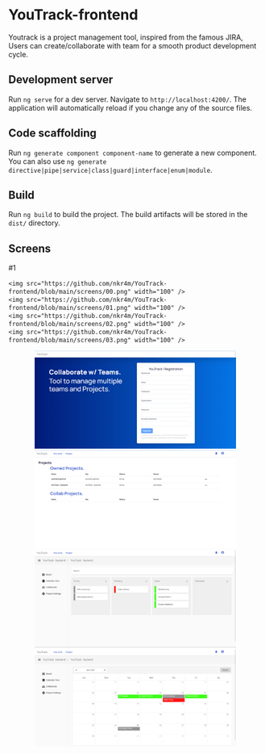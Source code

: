 # YouTrack-frontend
Youtrack is a project management tool, inspired from the famous JIRA, Users can create/collaborate with team for a smooth product development cycle.


## Development server

Run `ng serve` for a dev server. Navigate to `http://localhost:4200/`. The application will automatically reload if you change any of the source files.

## Code scaffolding

Run `ng generate component component-name` to generate a new component. You can also use `ng generate directive|pipe|service|class|guard|interface|enum|module`.

## Build

Run `ng build` to build the project. The build artifacts will be stored in the `dist/` directory.

## Screens

#1

<p float="left">

    <img src="https://github.com/nkr4m/YouTrack-frontend/blob/main/screens/00.png" width="100" /> 
    <img src="https://github.com/nkr4m/YouTrack-frontend/blob/main/screens/01.png" width="100" /> 
    <img src="https://github.com/nkr4m/YouTrack-frontend/blob/main/screens/02.png" width="100" /> 
    <img src="https://github.com/nkr4m/YouTrack-frontend/blob/main/screens/03.png" width="100" /> 


</p>

<div align="center">
    <img src="https://github.com/nkr4m/YouTrack-frontend/blob/main/screens/00.png" width="400px"</img> 
</div>

<div align="center">
    <img src="https://github.com/nkr4m/YouTrack-frontend/blob/main/screens/01.png" width="400px"</img> 
</div>

<div align="center">
    <img src="https://github.com/nkr4m/YouTrack-frontend/blob/main/screens/02.png" width="400px"</img> 
</div>

<div align="center">
    <img src="https://github.com/nkr4m/YouTrack-frontend/blob/main/screens/03.png" width="400px"</img> 
</div>
